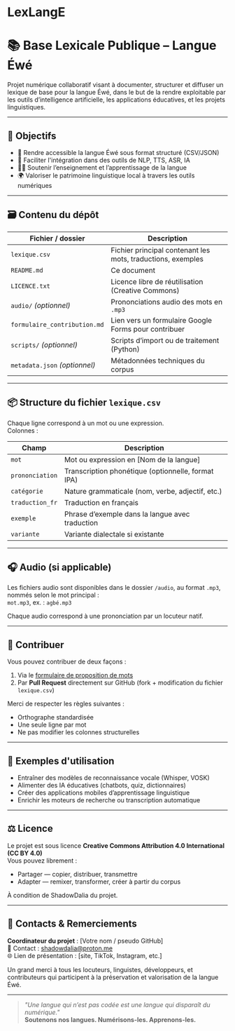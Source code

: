 # LexLangE
# 📚 Base Lexicale Publique – Langue Éwé

Projet numérique collaboratif visant à documenter, structurer et diffuser un lexique de base pour la langue Éwé, dans le but de la rendre exploitable par les outils d’intelligence artificielle, les applications éducatives, et les projets linguistiques.

---

## 🧭 Objectifs

- 📖 Rendre accessible la langue Éwé sous format structuré (CSV/JSON)
- 🤖 Faciliter l'intégration dans des outils de NLP, TTS, ASR, IA
- 🧑‍🏫 Soutenir l’enseignement et l’apprentissage de la langue
- 🌍 Valoriser le patrimoine linguistique local à travers les outils numériques

---

## 🗃️ Contenu du dépôt

| Fichier / dossier        | Description |
|--------------------------|-------------|
| `lexique.csv`            | Fichier principal contenant les mots, traductions, exemples |
| `README.md`              | Ce document |
| `LICENCE.txt`            | Licence libre de réutilisation (Creative Commons) |
| `audio/` _(optionnel)_   | Prononciations audio des mots en `.mp3` |
| `formulaire_contribution.md` | Lien vers un formulaire Google Forms pour contribuer |
| `scripts/` _(optionnel)_ | Scripts d’import ou de traitement (Python) |
| `metadata.json` _(optionnel)_ | Métadonnées techniques du corpus |

---

## 📦 Structure du fichier `lexique.csv`

Chaque ligne correspond à un mot ou une expression.  
Colonnes :

| Champ               | Description |
|---------------------|-------------|
| `mot`               | Mot ou expression en [Nom de la langue] |
| `prononciation`     | Transcription phonétique (optionnelle, format IPA) |
| `catégorie`         | Nature grammaticale (nom, verbe, adjectif, etc.) |
| `traduction_fr`     | Traduction en français |
| `exemple`           | Phrase d’exemple dans la langue avec traduction |
| `variante`          | Variante dialectale si existante |

---

## 🎧 Audio (si applicable)

Les fichiers audio sont disponibles dans le dossier `/audio`, au format `.mp3`, nommés selon le mot principal :  
`mot.mp3`, ex. : `agbé.mp3`

Chaque audio correspond à une prononciation par un locuteur natif.

---

## 🤝 Contribuer

Vous pouvez contribuer de deux façons :

1. Via le [formulaire de proposition de mots](https://docs.google.com/forms/d/xxxxx)
2. Par **Pull Request** directement sur GitHub (fork + modification du fichier `lexique.csv`)

Merci de respecter les règles suivantes :
- Orthographe standardisée
- Une seule ligne par mot
- Ne pas modifier les colonnes structurelles

---

## 🧪 Exemples d'utilisation

- Entraîner des modèles de reconnaissance vocale (Whisper, VOSK)
- Alimenter des IA éducatives (chatbots, quiz, dictionnaires)
- Créer des applications mobiles d’apprentissage linguistique
- Enrichir les moteurs de recherche ou transcription automatique

---

## ⚖️ Licence

Le projet est sous licence **Creative Commons Attribution 4.0 International (CC BY 4.0)**  
Vous pouvez librement :
- Partager — copier, distribuer, transmettre
- Adapter — remixer, transformer, créer à partir du corpus

À condition de ShadowDalia du projet.

---

## 📢 Contacts & Remerciements

**Coordinateur du projet** : [Votre nom / pseudo GitHub]  
📧 Contact : shadowdalia@proton.me  
🌐 Lien de présentation : [site, TikTok, Instagram, etc.]

Un grand merci à tous les locuteurs, linguistes, développeurs, et contributeurs qui participent à la préservation et valorisation de la langue Éwé.

---

> _"Une langue qui n’est pas codée est une langue qui disparaît du numérique."_  
> **Soutenons nos langues. Numérisons-les. Apprenons-les.**